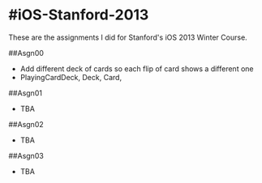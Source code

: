 #iOS-Stanford-2013
=================
These are the assignments I did for Stanford's iOS 2013 Winter Course. 

##Asgn00
* Add different deck of cards so each flip of card shows a different one
* PlayingCardDeck, Deck, Card, 


##Asgn01
* TBA

##Asgn02
* TBA

##Asgn03
* TBA
